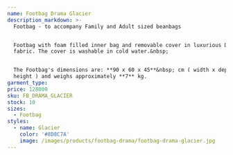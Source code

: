 ```yaml
---
name: Footbag Drama Glacier
description_markdown: >-
  Footbag - to accompany Family and Adult sized beanbags


  Footbag with foam filled inner bag and removable cover in luxurious Drama
  fabric. The cover is washable in cold water.&nbsp;


  The Footbag's dimensions are: **90 x 60 x 45**&nbsp; cm ( width x depth x
  height ) and weighs approximately **7** kg.
garment_type:
price: 128000
sku: FB_DRAMA_GLACIER
stock: 10
sizes:
  - Footbag
styles:
  - name: Glacier
    color: '#8D8C7A'
    image: /images/products/footbag-drama/footbag-drama-glacier.jpg
---
```


